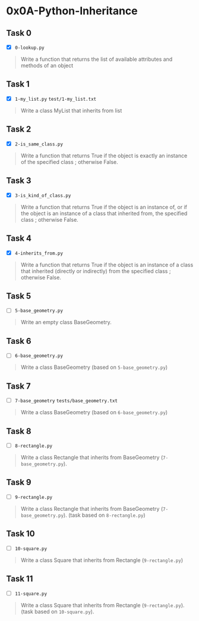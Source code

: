 # 0x0A-Python-Inheritance

## Task 0
- [x] `0-lookup.py`
> Write a function that returns the list of available attributes and methods of an object

## Task 1
- [x] `1-my_list.py` `test/1-my_list.txt`
> Write a class MyList that inherits from list

## Task 2
- [x] `2-is_same_class.py`
> Write a function that returns True if the object is exactly an instance of the specified class ; otherwise False.

## Task 3
- [x] `3-is_kind_of_class.py`
> Write a function that returns True if the object is an instance of, or if the object is an instance of a class that inherited from, the specified class ; otherwise False.

## Task 4
- [x] `4-inherits_from.py`
> Write a function that returns True if the object is an instance of a class that inherited (directly or indirectly) from the specified class ; otherwise False.

## Task 5
- [ ] `5-base_geometry.py`
> Write an empty class BaseGeometry.

## Task 6
- [ ] `6-base_geometry.py`
> Write a class BaseGeometry (based on `5-base_geometry.py`)

## Task 7
- [ ] `7-base_geometry` `tests/base_geometry.txt`
> Write a class BaseGeometry (based on `6-base_geometry.py`)

## Task 8
- [ ] `8-rectangle.py`
> Write a class Rectangle that inherits from BaseGeometry (`7-base_geometry.py`).

## Task 9
- [ ] `9-rectangle.py`
> Write a class Rectangle that inherits from BaseGeometry (`7-base_geometry.py`). (task based on `8-rectangle.py`)

## Task 10
- [ ] `10-square.py`
> Write a class Square that inherits from Rectangle (`9-rectangle.py`)

## Task 11
- [ ] `11-square.py`
> Write a class Square that inherits from Rectangle (`9-rectangle.py`). (task based on `10-square.py`).

